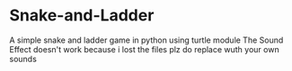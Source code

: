 # Snake-and-Ladder
A simple snake and ladder game in python using turtle module
The Sound Effect doesn't work because i lost the files plz do replace wuth your own sounds

